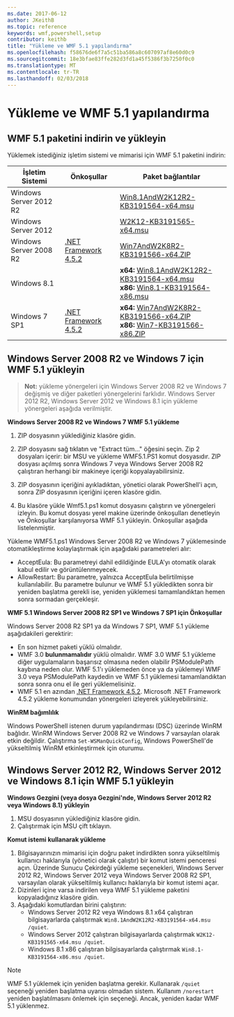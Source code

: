 ```yaml
---
ms.date: 2017-06-12
author: JKeithB
ms.topic: reference
keywords: wmf,powershell,setup
contributor: keithb
title: "Yükleme ve WMF 5.1 yapılandırma"
ms.openlocfilehash: f58676de6f7a5c51ba586a8c607097af8e60d0c9
ms.sourcegitcommit: 18e3bfae83ffe282d3fd1a45f5386f3b7250f0c0
ms.translationtype: MT
ms.contentlocale: tr-TR
ms.lasthandoff: 02/03/2018
---
```

# <a name="install-and-configure-wmf-51"></a>Yükleme ve WMF 5.1 yapılandırma #


## <a name="download-and-install-the-wmf-51-package"></a>WMF 5.1 paketini indirin ve yükleyin

Yüklemek istediğiniz işletim sistemi ve mimarisi için WMF 5.1 paketini indirin:

| İşletim Sistemi       | Önkoşullar           | Paket bağlantılar                          |
|------------------------|-------------------------|----------------------------------------|
| Windows Server 2012 R2 |                         | [Win8.1AndW2K12R2-KB3191564-x64.msu][] |
| Windows Server 2012    |                         | [W2K12-KB3191565-x64.msu][]            |
| Windows Server 2008 R2 | [.NET Framework 4.5.2][]| [Win7AndW2K8R2-KB3191566-x64.ZIP][]    |
| Windows 8.1            |                         | **x64:** [Win8.1AndW2K12R2-KB3191564-x64.msu][]</br>**x86:** [Win8.1-KB3191564-x86.msu][] |
| Windows 7 SP1          | [.NET Framework 4.5.2][]| **x64:** [Win7AndW2K8R2-KB3191566-x64.ZIP][]</br>**x86:** [Win7-KB3191566-x86.ZIP][] |

[.NET Framework 4.5.2]: https://www.microsoft.com/download/details.aspx?id=42642
[W2K12-KB3191565-x64.msu]: https://go.microsoft.com/fwlink/?linkid=839513
[Win7-KB3191566-x86.ZIP]: https://go.microsoft.com/fwlink/?linkid=839522
[Win7AndW2K8R2-KB3191566-x64.ZIP]: https://go.microsoft.com/fwlink/?linkid=839523
[Win8.1-KB3191564-x86.msu]: https://go.microsoft.com/fwlink/?linkid=839521
[Win8.1AndW2K12R2-KB3191564-x64.msu]: https://go.microsoft.com/fwlink/?linkid=839516

## <a name="install-wmf-51-for-windows-server-2008-r2-and-windows-7"></a>Windows Server 2008 R2 ve Windows 7 için WMF 5.1 yükleyin

> **Not:** yükleme yönergeleri için Windows Server 2008 R2 ve Windows 7 değişmiş ve diğer paketleri yönergelerini farklıdır. Windows Server 2012 R2, Windows Server 2012 ve Windows 8.1 için yükleme yönergeleri aşağıda verilmiştir.

**Windows Server 2008 R2 ve Windows 7 WMF 5.1 yükleme**

1. ZIP dosyasının yüklediğiniz klasöre gidin.

2. ZIP dosyasını sağ tıklatın ve "Extract tüm..." öğesini seçin. Zip 2 dosyaları içerir: bir MSU ve yükleme WMF5.1.PS1 komut dosyasıdır.
ZIP dosyası açılmış sonra Windows 7 veya Windows Server 2008 R2 çalıştıran herhangi bir makineye içeriği kopyalayabilirsiniz.

3. ZIP dosyasının içeriğini ayıkladıktan, yönetici olarak PowerShell'i açın, sonra ZIP dosyasının içeriğini içeren klasöre gidin.

4. Bu klasöre yükle Wmf5.1.ps1 komut dosyasını çalıştırın ve yönergeleri izleyin. Bu komut dosyası yerel makine üzerinde önkoşulları denetleyin ve Önkoşullar karşılanıyorsa WMF 5.1 yükleyin. Önkoşullar aşağıda listelenmiştir.

Yükleme WMF5.1.ps1 Windows Server 2008 R2 ve Windows 7 yüklemesinde otomatikleştirme kolaylaştırmak için aşağıdaki parametreleri alır:

- AcceptEula: Bu parametreyi dahil edildiğinde EULA'yı otomatik olarak kabul edilir ve görüntülenmeyecek.
- AllowRestart: Bu parametre, yalnızca AcceptEula belirtilmişse kullanılabilir. Bu parametre bulunur ve WMF 5.1 yükledikten sonra bir yeniden başlatma gerekli ise, yeniden yüklemesi tamamlandıktan hemen sonra sormadan gerçekleşir.

**WMF 5.1 Windows Server 2008 R2 SP1 ve Windows 7 SP1 için Önkoşullar**

Windows Server 2008 R2 SP1 ya da Windows 7 SP1, WMF 5.1 yükleme aşağıdakileri gerektirir:
- En son hizmet paketi yüklü olmalıdır.
- WMF 3.0 **bulunmamalıdır** yüklü olmalıdır. WMF 3.0 WMF 5.1 yükleme diğer uygulamaların başarısız olmasına neden olabilir PSModulePath kaybına neden olur. WMF 5.1'ı yüklemeden önce ya da yüklemeyi WMF 3.0 veya PSModulePath kaydedin ve WMF 5.1 yüklemesi tamamlandıktan sonra sonra onu el ile geri yüklemelisiniz.
- WMF 5.1 en azından [.NET Framework 4.5.2](https://www.microsoft.com/en-ca/download/details.aspx?id=42642).
Microsoft .NET Framework 4.5.2 yükleme konumundan yönergeleri izleyerek yükleyebilirsiniz.

**WinRM bağımlılık**

Windows PowerShell istenen durum yapılandırması (DSC) üzerinde WinRM bağlıdır.
WinRM Windows Server 2008 R2 ve Windows 7 varsayılan olarak etkin değildir.
Çalıştırma `Set-WSManQuickConfig`, Windows PowerShell'de yükseltilmiş WinRM etkinleştirmek için oturumu.


## <a name="install-wmf-51-for-windows-server-2012-r2-windows-server-2012-and-windows-81"></a>Windows Server 2012 R2, Windows Server 2012 ve Windows 8.1 için WMF 5.1 yükleyin
**Windows Gezgini (veya dosya Gezgini'nde, Windows Server 2012 R2 veya Windows 8.1) yükleyin**

1. MSU dosyasının yüklediğiniz klasöre gidin.
2. Çalıştırmak için MSU çift tıklayın.

**Komut istemi kullanarak yükleme**

1. Bilgisayarınızın mimarisi için doğru paket indirdikten sonra yükseltilmiş kullanıcı haklarıyla (yönetici olarak çalıştır) bir komut istemi penceresi açın. Üzerinde Sunucu Çekirdeği yükleme seçenekleri, Windows Server 2012 R2, Windows Server 2012 veya Windows Server 2008 R2 SP1, varsayılan olarak yükseltilmiş kullanıcı haklarıyla bir komut istemi açar.
2. Dizinleri içine varsa indirilen veya WMF 5.1 yükleme paketini kopyaladığınız klasöre gidin.
3. Aşağıdaki komutlardan birini çalıştırın:
   - Windows Server 2012 R2 veya Windows 8.1 x64 çalıştıran bilgisayarlarda çalıştırmak `Win8.1AndW2K12R2-KB3191564-x64.msu /quiet`.
   - Windows Server 2012 çalıştıran bilgisayarlarda çalıştırmak `W2K12-KB3191565-x64.msu /quiet`.
   - Windows 8.1 x86 çalıştıran bilgisayarlarda çalıştırmak `Win8.1-KB3191564-x86.msu /quiet`.

> [!NOTE]
> WMF 5.1 yüklemek için yeniden başlatma gerekir. Kullanarak `/quiet` seçeneği yeniden başlatma uyarısı olmadan sistem.
> Kullanım `/norestart` yeniden başlatılmasını önlemek için seçeneği. Ancak, yeniden kadar WMF 5.1 yüklenmez.